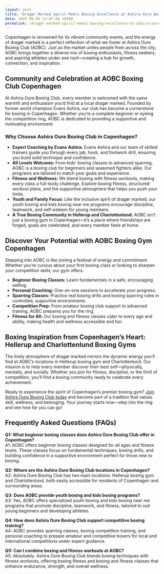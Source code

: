 ```yaml
---
layout: post
title: "Dragør Marked Spirit Meets Boxing Excellence at Ashira Oure Boxing Club"
date: 2025-06-05 13:07:04 +0200
permalink: /dragør-marked-spirit-meets-boxing-excellence-at-ashira-oure-boxing-club/
---
```

Copenhagen is renowned for its vibrant community events, and the energy of dragør marked is a perfect reflection of what we foster at Ashira Oure Boxing Club (AOBC). Just as the market unites people from across the city, AOBC brings together a diverse mix of boxing enthusiasts, fitness seekers, and aspiring athletes under one roof—creating a hub for growth, connection, and inspiration.

## Community and Celebration at AOBC Boxing Club Copenhagen

At Ashira Oure Boxing Club, every member is welcomed with the same warmth and enthusiasm you’d find at a local dragør marked. Founded by former world champion Evans Ashira, our club has become a cornerstone for boxing in Copenhagen. Whether you’re a complete beginner or eyeing the competition ring, AOBC is dedicated to providing a supportive and motivating environment.

### Why Choose Ashira Oure Boxing Club in Copenhagen?

- **Expert Coaching by Evans Ashira:** Evans Ashira and our team of skilled trainers guide you through every jab, hook, and footwork drill, ensuring you build solid technique and confidence.
- **All Levels Welcome:** From kids’ boxing classes to advanced sparring, AOBC is a boxing club for beginners and seasoned fighters alike. Our programs are tailored to match your goals and experience.
- **Fitness and Wellness:** We blend boxing with fitness workouts, making every class a full-body challenge. Explore boxing fitness, structured workout plans, and the supportive atmosphere that helps you push your limits.
- **Youth and Family Focus:** Like the inclusive spirit of dragør marked, our youth boxing and kids boxing near me programs encourage discipline, teamwork, and self-esteem for young members.
- **A True Boxing Community in Hellerup and Charlottenlund:** AOBC isn’t just a boxing gym in Copenhagen—it’s a place where friendships are forged, goals are celebrated, and every member feels at home.

## Discover Your Potential with AOBC Boxing Gym Copenhagen

Stepping into AOBC is like joining a festival of energy and commitment. Whether you’re curious about your first boxing class or looking to sharpen your competition skills, our gym offers:

- **Beginner Boxing Classes:** Learn fundamentals in a safe, encouraging setting.
- **Personal Coaching:** One-on-one sessions to accelerate your progress.
- **Sparring Classes:** Practice real boxing drills and boxing sparring rules in controlled, supportive environments.
- **Competition Prep:** From amateur boxing club support to advanced training, AOBC prepares you for the ring.
- **Fitness for All:** Our boxing and fitness classes cater to every age and ability, making health and wellness accessible and fun.

## Boxing Inspiration from Copenhagen’s Heart: Hellerup and Charlottenlund Boxing Gyms

The lively atmosphere of dragør marked mirrors the dynamic energy you’ll find at AOBC’s locations in Hellerup boxing gym and Charlottenlund. Our mission is to help every member discover their best self—physically, mentally, and socially. Whether you join for fitness, discipline, or the thrill of competition, you’ll find a boxing community ready to celebrate every achievement.

Ready to experience the spirit of Copenhagen’s premier boxing gym? [Join Ashira Oure Boxing Club today](https://www.ashiraoure.com/) and become part of a tradition that values skill, wellness, and belonging. Your journey starts now—step into the ring and see how far you can go!

## Frequently Asked Questions (FAQs)

**Q1: What beginner boxing classes does Ashira Oure Boxing Club offer in Copenhagen?**  
A1: AOBC offers beginner boxing classes designed for all ages and fitness levels. These classes focus on fundamental techniques, boxing drills, and building confidence in a supportive environment perfect for those new to boxing.

**Q2: Where are the Ashira Oure Boxing Club locations in Copenhagen?**  
A2: Ashira Oure Boxing Club has two main locations: Hellerup boxing gym and Charlottenlund, both easily accessible for residents of Copenhagen and surrounding areas.

**Q3: Does AOBC provide youth boxing and kids boxing programs?**  
A3: Yes, AOBC offers specialized youth boxing and kids boxing near me programs that promote discipline, teamwork, and fitness, tailored to suit young beginners and developing athletes.

**Q4: How does Ashira Oure Boxing Club support competitive boxing training?**  
A4: AOBC provides sparring classes, boxing competition training, and personal coaching to prepare amateur and competitive boxers for local and international competitions under expert guidance.

**Q5: Can I combine boxing and fitness workouts at AOBC?**  
A5: Absolutely. Ashira Oure Boxing Club blends boxing techniques with fitness workouts, offering boxing fitness and boxing and fitness classes that enhance endurance, strength, and overall wellness.

<script type="application/ld+json">
{
  "@context": "https://schema.org",
  "@type": "BlogPosting",
  "headline": "Dragør Marked Spirit Meets Boxing Excellence at Ashira Oure Boxing Club",
  "description": "Discover how Ashira Oure Boxing Club (AOBC) in Copenhagen blends community spirit and boxing excellence, offering beginner boxing classes, sparring, competition training, and youth programs at their Hellerup and Charlottenlund gyms.",
  "author": {
    "@type": "Person",
    "name": "Evans Ashira"
  },
  "publisher": {
    "@type": "Person",
    "name": "Evans Ashira"
  },
  "datePublished": "2024-06-01",
  "mainEntityOfPage": {
    "@type": "WebPage",
    "@id": "https://www.ashiraoure.com/blog/dragor-marked-spirit-meets-boxing-excellence"
  },
  "keywords": "ashira oure boxing club, ashira oure, aobc, evans ashira, ashira boxing, boxing club copenhagen, boxing gym copenhagen, boxing copenhagen, hellerup boxing gym, copenhagen boxing club, bokseklub københavn, beginner boxing classes, boxing club for beginners, boxing academy, youth boxing, kids boxing near me, boxing classes, sparring classes, boxing competition training, boxing training for kids, amateur boxing club"
}
</script>

<script type="application/ld+json">
{
  "@context": "https://schema.org",
  "@type": "FAQPage",
  "mainEntity": [
    {
      "@type": "Question",
      "name": "What beginner boxing classes does Ashira Oure Boxing Club offer in Copenhagen?",
      "acceptedAnswer": {
        "@type": "Answer",
        "text": "AOBC offers beginner boxing classes designed for all ages and fitness levels. These classes focus on fundamental techniques, boxing drills, and building confidence in a supportive environment perfect for those new to boxing."
      }
    },
    {
      "@type": "Question",
      "name": "Where are the Ashira Oure Boxing Club locations in Copenhagen?",
      "acceptedAnswer": {
        "@type": "Answer",
        "text": "Ashira Oure Boxing Club has two main locations: Hellerup boxing gym and Charlottenlund, both easily accessible for residents of Copenhagen and surrounding areas."
      }
    },
    {
      "@type": "Question",
      "name": "Does AOBC provide youth boxing and kids boxing programs?",
      "acceptedAnswer": {
        "@type": "Answer",
        "text": "Yes, AOBC offers specialized youth boxing and kids boxing near me programs that promote discipline, teamwork, and fitness, tailored to suit young beginners and developing athletes."
      }
    },
    {
      "@type": "Question",
      "name": "How does Ashira Oure Boxing Club support competitive boxing training?",
      "acceptedAnswer": {
        "@type": "Answer",
        "text": "AOBC provides sparring classes, boxing competition training, and personal coaching to prepare amateur and competitive boxers for local and international competitions under expert guidance."
      }
    },
    {
      "@type": "Question",
      "name": "Can I combine boxing and fitness workouts at AOBC?",
      "acceptedAnswer": {
        "@type": "Answer",
        "text": "Absolutely. Ashira Oure Boxing Club blends boxing techniques with fitness workouts, offering boxing fitness and boxing and fitness classes that enhance endurance, strength, and overall wellness."
      }
    }
  ]
}
</script>